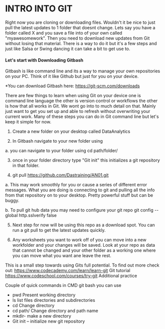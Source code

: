 # INTRO INTO GIT
Right now you are cloning or downloading files. Wouldn't it be nice to just pull the latest updates to 1 folder that doesnt change. 
Lets say you have a folder called X and you save a file into of your own called "myawesomework". Then you need to download new updates
from Git without losing that material. There is a way to do it but it's a few steps and just like Salsa or Swing dancing it can take a bit
to get use to. 

#### Let's start with Downloading Gitbash
Gitbash is like command line and its a way to manage your own repositories on your PC. Think of it like Github but just for you on your device.

*You can download Gitbash here:
https://git-scm.com/downloads

There are few things to learn when using Git on your device one is command line language the other is version control or workflows the other is 
how that all works in Git. 
We wont go into to much detail on that. Mainly just want to get you set up and able to refresh without overwriting your current work. 
Many of these steps you can do in Git command line but let's keep it simple for now. 

1. Create a new folder on your desktop called DataAnalytics

2. In Gitbash navigate to your new folder using 

  a. you can navigate to your folder using cd path/folder/ 

3. once in your folder directory type "Git init" this initializes a git repository in that folder.

4. git pull https://github.com/Dastraining/AN01.git

  a. This may work smoothly for you or cause a series of different error messages. What you are doing is connecting to git and pulling      all the info from that repository on to your desktop. Pretty powerful stuff but can be buggy. 

b. To pull git hub data you may need to configure your git repo
     git config --global http.sslverify false

5. Next step for now will be using this repo as a download spot. You can run a git pull to get the latest updates quickly.

6. Any worksheets you want to work off of you can move into a new workfolder and your changes will be saved. Look at your repo as data that cannot be changed and your other folder as a working one where you can move what you want ane leave the rest. 

This is a small step towards using Gits full potential. To find out more check out:
https://www.codecademy.com/learn/learn-git Git tutorial
https://www.codeschool.com/courses/try-git Additional practice

  
Couple of quick commands in CMD git bash you can use
* pwd  Present working directory
* ls      list files directories and subdirectories
* cd     Change directory
* cd path/  Change directory and path name
* mkdir- make a new directory
* Git init – initialize new git repository
